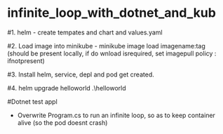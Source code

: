 # infinite_loop_with_dotnet_and_kub


#1. helm - create tempates and chart and values.yaml

#2. Load image into minikube - minikube image load imagename:tag (should be present locally, if do wnload isrequired, set imagepull policy : ifnotpresent)

#3. Install helm, service, depl and pod get created.

#4. helm upgrade helloworld .\helloworld


#Dotnet test appl

 - Overwrite Program.cs to run an infinite loop, so as to keep container alive (so the pod doesnt crash)
